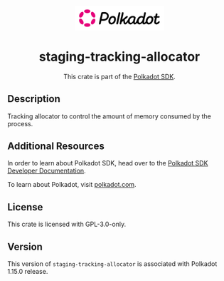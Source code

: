 <div align="center">

<img src="https://raw.githubusercontent.com/paritytech/polkadot-sdk/master/docs/images/Polkadot_Logo_Horizontal_Pink_BlackOnWhite.png" alt="Polkadot logo" width="200">

# staging-tracking-allocator

This crate is part of the [Polkadot SDK](https://github.com/paritytech/polkadot-sdk/).

</div>

## Description

Tracking allocator to control the amount of memory consumed by the process.

## Additional Resources

In order to learn about Polkadot SDK, head over to the [Polkadot SDK Developer Documentation](https://paritytech.github.io/polkadot-sdk/master/polkadot_sdk_docs/index.html).

To learn about Polkadot, visit [polkadot.com](https://polkadot.com/).

## License

This crate is licensed with GPL-3.0-only.

## Version

This version of `staging-tracking-allocator` is associated with Polkadot 1.15.0 release.
